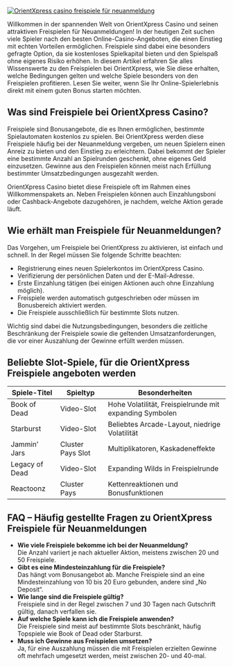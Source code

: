 [![OrientXpress casino freispiele für neuanmeldung](https://123-caf.pages.dev/gitsignup.png)](https://vrmoo.ru/Bt82HjjY)

<p>Willkommen in der spannenden Welt von OrientXpress Casino und seinen attraktiven Freispielen für Neuanmeldungen! In der heutigen Zeit suchen viele Spieler nach den besten Online-Casino-Angeboten, die einen Einstieg mit echten Vorteilen ermöglichen. Freispiele sind dabei eine besonders gefragte Option, da sie kostenloses Spielkapital bieten und den Spielspaß ohne eigenes Risiko erhöhen. In diesem Artikel erfahren Sie alles Wissenswerte zu den Freispielen bei OrientXpress, wie Sie diese erhalten, welche Bedingungen gelten und welche Spiele besonders von den Freispielen profitieren. Lesen Sie weiter, wenn Sie Ihr Online-Spielerlebnis direkt mit einem guten Bonus starten möchten.</p>  <h2>Was sind Freispiele bei OrientXpress Casino?</h2> <p>Freispiele sind Bonusangebote, die es Ihnen ermöglichen, bestimmte Spielautomaten kostenlos zu spielen. Bei OrientXpress werden diese Freispiele häufig bei der Neuanmeldung vergeben, um neuen Spielern einen Anreiz zu bieten und den Einstieg zu erleichtern. Dabei bekommt der Spieler eine bestimmte Anzahl an Spielrunden geschenkt, ohne eigenes Geld einzusetzen. Gewinne aus den Freispielen können meist nach Erfüllung bestimmter Umsatzbedingungen ausgezahlt werden.</p> <p>OrientXpress Casino bietet diese Freispiele oft im Rahmen eines Willkommenspakets an. Neben Freispielen können auch Einzahlungsboni oder Cashback-Angebote dazugehören, je nachdem, welche Aktion gerade läuft.</p>  <h2>Wie erhält man Freispiele für Neuanmeldungen?</h2> <p>Das Vorgehen, um Freispiele bei OrientXpress zu aktivieren, ist einfach und schnell. In der Regel müssen Sie folgende Schritte beachten:</p> <ul> <li>Registrierung eines neuen Spielerkontos im OrientXpress Casino.</li> <li>Verifizierung der persönlichen Daten und der E-Mail-Adresse.</li> <li>Erste Einzahlung tätigen (bei einigen Aktionen auch ohne Einzahlung möglich).</li> <li>Freispiele werden automatisch gutgeschrieben oder müssen im Bonusbereich aktiviert werden.</li> <li>Die Freispiele ausschließlich für bestimmte Slots nutzen.</li> </ul> <p>Wichtig sind dabei die Nutzungsbedingungen, besonders die zeitliche Beschränkung der Freispiele sowie die geltenden Umsatzanforderungen, die vor einer Auszahlung der Gewinne erfüllt werden müssen.</p>  <h2>Beliebte Slot-Spiele, für die OrientXpress Freispiele angeboten werden</h2> <table>   <thead>     <tr>       <th>Spiele-Titel</th>       <th>Spieltyp</th>       <th>Besonderheiten</th>     </tr>   </thead>   <tbody>     <tr>       <td>Book of Dead</td>       <td>Video-Slot</td>       <td>Hohe Volatilität, Freispielrunde mit expanding Symbolen</td>     </tr>     <tr>       <td>Starburst</td>       <td>Video-Slot</td>       <td>Beliebtes Arcade-Layout, niedrige Volatilität</td>     </tr>     <tr>       <td>Jammin’ Jars</td>       <td>Cluster Pays Slot</td>       <td>Multiplikatoren, Kaskadeneffekte</td>     </tr>     <tr>       <td>Legacy of Dead</td>       <td>Video-Slot</td>       <td>Expanding Wilds in Freispielrunde</td>     </tr>     <tr>       <td>Reactoonz</td>       <td>Cluster Pays</td>       <td>Kettenreaktionen und Bonusfunktionen</td>     </tr>   </tbody> </table>  <h2>FAQ – Häufig gestellte Fragen zu OrientXpress Freispiele für Neuanmeldungen</h2> <ul> <li><strong>Wie viele Freispiele bekomme ich bei der Neuanmeldung?</strong><br>Die Anzahl variiert je nach aktueller Aktion, meistens zwischen 20 und 50 Freispiele.</li> <li><strong>Gibt es eine Mindesteinzahlung für die Freispiele?</strong><br>Das hängt vom Bonusangebot ab. Manche Freispiele sind an eine Mindesteinzahlung von 10 bis 20 Euro gebunden, andere sind „No Deposit“.</li> <li><strong>Wie lange sind die Freispiele gültig?</strong><br>Freispiele sind in der Regel zwischen 7 und 30 Tagen nach Gutschrift gültig, danach verfallen sie.</li> <li><strong>Auf welche Spiele kann ich die Freispiele anwenden?</strong><br>Die Freispiele sind meist auf bestimmte Slots beschränkt, häufig Topspiele wie Book of Dead oder Starburst.</li> <li><strong>Muss ich Gewinne aus Freispielen umsetzen?</strong><br>Ja, für eine Auszahlung müssen die mit Freispielen erzielten Gewinne oft mehrfach umgesetzt werden, meist zwischen 20- und 40-mal.</li> </ul>
